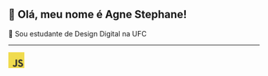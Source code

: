 ## 💜 Olá, meu nome é Agne Stephane!

🔭 Sou estudante de Design Digital na UFC

---

<code><img height="32" src="https://raw.githubusercontent.com/github/explore/80688e429a7d4ef2fca1e82350fe8e3517d3494d/topics/javascript/javascript.png" alt="Javascript"/></code>
